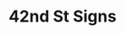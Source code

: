 ---
layout: prop
title: 42nd St Signs
categories: set-pieces
images: ["assets/set-pieces/42nd-st-signs/42nd signage.jpeg","assets/set-pieces/42nd-st-signs/42nd St signage.jpeg"]
desc: null
---